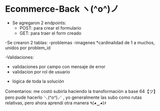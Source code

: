 # Ecommerce-Back   ヽ(^o^)ノ

- Se agregaron 2 endpoints:
  - POST: para crear el formulario
  - GET: para traer el form creado

-Se crearon 2 tablas:
  -problemas
  -imagenes
  *cardinalidad de 1 a muchos, unidos por problem_id

-Validaciones:
  - validaciones por campo con mensaje de error
  - validacion por rol de usuario

+ lógica de toda la solución

Comentarios: 
me costó subirla haciendo la transformación a base 64【ツ】pero pude hacerlo ＼(^o^)／ , yo generalmente las subo como rutas relativas, pero ahora aprendí otra manera ٩(◕‿◕)۶
